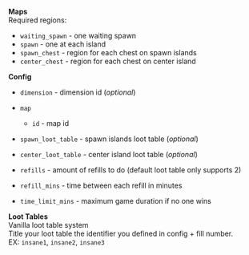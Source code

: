 **Maps**\
Required regions:
* `waiting_spawn` - one waiting spawn
* `spawn` - one at each island
* `spawn_chest` - region for each chest on spawn islands
* `center_chest` - region for each chest on center island

**Config**
* `dimension` - dimension id (*optional*)
* `map`
    * `id` - map id
    
* `spawn_loot_table` - spawn islands loot table (*optional*)
* `center_loot_table` - center island loot table (*optional*)
* `refills` - amount of refills to do (default loot table only supports 2)
* `refill_mins` - time between each refill in minutes
* `time_limit_mins` - maximum game duration if no one wins

**Loot Tables**\
Vanilla loot table system\
Title your loot table the identifier you defined in config + fill number.\
EX: `insane1`, `insane2`, `insane3`